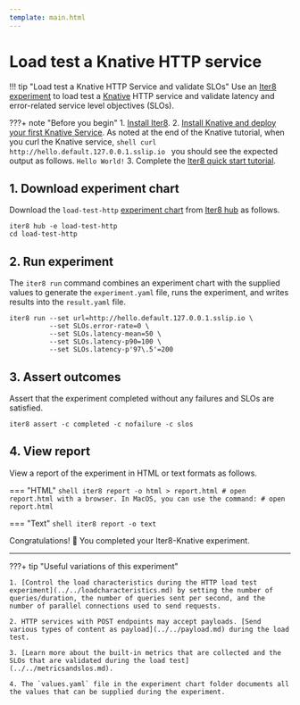 ```yaml
---
template: main.html
---
```


# Load test a Knative HTTP service

!!! tip "Load test a Knative HTTP Service and validate SLOs"
    Use an [Iter8 experiment](../../../../getting-started/concepts.md#what-is-an-iter8-experiment) to load test a [Knative](https://knative.dev/) HTTP service and validate latency and error-related service level objectives (SLOs).

???+ note "Before you begin"
    1. [Install Iter8](../../../../getting-started/install.md).
    2. [Install Knative and deploy your first Knative Service](https://knative.dev/docs/getting-started/first-service/). As noted at the end of the Knative tutorial, when you curl the Knative service,
    ```shell
    curl http://hello.default.127.0.0.1.sslip.io
    ```
    you should see the expected output as follows.
    ```
    Hello World!
    ```
    3. Complete the [Iter8 quick start tutorial](../../../../getting-started/your-first-experiment.md).


## 1. Download experiment chart
Download the `load-test-http` [experiment chart](../../../../getting-started/concepts.md#experiment-chart) from [Iter8 hub](../../../../getting-started/concepts.md#iter8-hub) as follows.

```shell
iter8 hub -e load-test-http
cd load-test-http
```

## 2. Run experiment
The `iter8 run` command combines an experiment chart with the supplied values to generate the `experiment.yaml` file, runs the experiment, and writes results into the `result.yaml` file.

```shell
iter8 run --set url=http://hello.default.127.0.0.1.sslip.io \
          --set SLOs.error-rate=0 \
          --set SLOs.latency-mean=50 \
          --set SLOs.latency-p90=100 \
          --set SLOs.latency-p'97\.5'=200
```

## 3. Assert outcomes
Assert that the experiment completed without any failures and SLOs are satisfied.

```shell
iter8 assert -c completed -c nofailure -c slos
```

## 4. View report
View a report of the experiment in HTML or text formats as follows.

=== "HTML"
    ```shell
    iter8 report -o html > report.html
    # open report.html with a browser. In MacOS, you can use the command:
    # open report.html
    ```

=== "Text"
    ```shell
    iter8 report -o text
    ```

Congratulations! :tada: You completed your Iter8-Knative experiment.

***

???+ tip "Useful variations of this experiment"

    1. [Control the load characteristics during the HTTP load test experiment](../../loadcharacteristics.md) by setting the number of queries/duration, the number of queries sent per second, and the number of parallel connections used to send requests.

    2. HTTP services with POST endpoints may accept payloads. [Send various types of content as payload](../../payload.md) during the load test.

    3. [Learn more about the built-in metrics that are collected and the SLOs that are validated during the load test](../../metricsandslos.md).
    
    4. The `values.yaml` file in the experiment chart folder documents all the values that can be supplied during the experiment.

